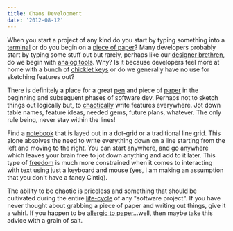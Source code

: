 ```yaml
---
title: Chaos Development
date: '2012-08-12'
---
```


When you start a project of any kind do you start by typing something
into a [terminal][2] or do you begin on a [piece of paper][1]? Many
developers probably start by typing some stuff out but rarely, perhaps
like our [designer brethren][3], do we begin with [analog tools][4].
Why? Is it because developers feel more at home with a bunch of
[chicklet keys][5] or do we generally have no use for sketching
features out?

There is definitely a place for a great [pen][6] and piece of [paper][7] in the
beginning and subsequent phases of software dev. Perhaps not to sketch
things out logically but, to [chaotically][8] write features everywhere. Jot
down table names, feature ideas, needed gems, future plans, whatever.
The only rule being, never stay within the lines!

Find a [notebook][9] that is layed out in a dot-grid or a traditional
line grid. This alone absolves the need to write everything down on a
line starting from the left and moving to the right. You can start
anywhere, and go anywhere which leaves your brain free to jot down
anything and add to it later. This type of [freedom][10] is much more
constrained when it comes to interacting with text using just a keyboard
and mouse (yes, I am making an assumption that you don't have a fancy
Cintiq).

The ability to be chaotic is priceless and something that should be
cultivated during the entire [life-cycle][11] of any "software project".
If you have never thought about grabbing a piece of paper and writing
out things, give it a whirl. If you happen to be [allergic to
paper][12]...well, then maybe take this advice with a grain of salt.

[1]: http://fieldnotesbrand.com/
[2]: http://i.ytimg.com/vi/JYY2yj7B5cE/0.jpg
[3]: http://designers.mx/post/list/everyone/all
[4]: http://www.paddlepalace.com/
[5]: http://blog.lenovo.com/images/uploads/hero/TopView_T430s_crop.jpg
[6]: http://www.jetpens.com/Pilot-Hi-Tec-C-Gel-Ink-Pens/ct/284
[7]: http://doanepaper.com/
[8]: http://youtu.be/n-mpifTiPV4
[9]: http://www.rhodiapads.com/collections_boutique_dotPad.shtml
[10]: http://rlv.zcache.com/freedumb_tshirt-p235916646013340812enwjh_210.jpg
[11]: https://en.wikipedia.org/wiki/Agile_software_development
[12]: http://www.healthexpertadvice.org/forum/Allergies/Allergic-to-toilet-paper-40038.htm
